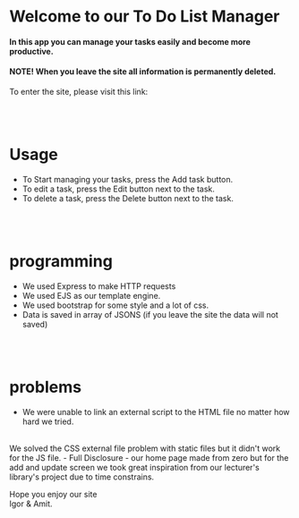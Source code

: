 
# Welcome to our To Do List Manager
#### In this app you can manage your tasks easily and become more productive.
#### NOTE! When you leave the site all information is permanently deleted.
To enter the site, please visit this link: 

<br>
<br>

# Usage
- To Start managing your tasks, press the Add task button.
- To edit a task, press the Edit button next to the task. 
- To delete a task, press the Delete button next to the task.

<br>
<br>

# programming
- We used Express to make HTTP requests
- We used EJS as our template engine.
- We used bootstrap for some style and a lot of css.
- Data is saved in array of JSONS (if you leave the site the data will not saved)

<br>
<br>

# problems 

- We were unable to link an external script to the HTML file no matter how hard we tried.
<br>
We solved the CSS external file problem with static files but it didn't work for the JS file.
- Full Disclosure - our home page made from zero but for the add and update screen we took great inspiration from our lecturer's library's project due to time constrains.

Hope you enjoy our site
<br>
Igor & Amit.




 

